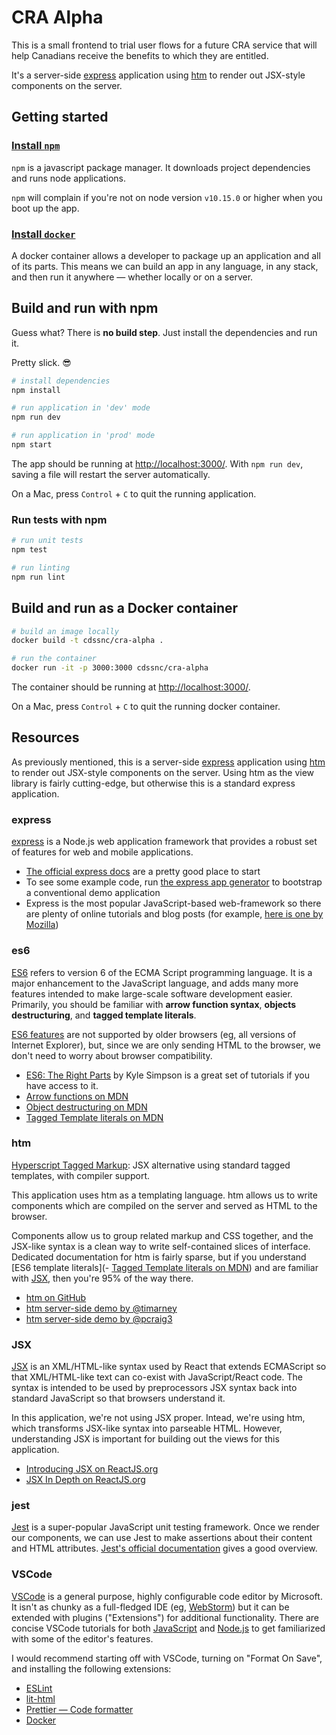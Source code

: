 # CRA Alpha

This is a small frontend to trial user flows for a future CRA service that will help Canadians receive the benefits to which they are entitled.

It's a server-side [express](https://expressjs.com/) application using [htm](https://github.com/developit/htm) to render out JSX-style components on the server.

## Getting started

### [Install `npm`](https://www.npmjs.com/get-npm)

`npm` is a javascript package manager. It downloads project dependencies and runs node applications.

`npm` will complain if you're not on node version `v10.15.0` or higher when you boot up the app.

### [Install `docker`](https://docs.docker.com/install/)

A docker container allows a developer to package up an application and all of its parts. This means we can build an app in any language, in any stack, and then run it anywhere — whether locally or on a server.

## Build and run with npm

Guess what? There is **no build step**. Just install the dependencies and run it.

Pretty slick. 😎

```bash
# install dependencies
npm install

# run application in 'dev' mode
npm run dev

# run application in 'prod' mode
npm start
```

The app should be running at [http://localhost:3000/](http://localhost:3000/). With `npm run dev`, saving a file will restart the server automatically.

On a Mac, press `Control` + `C` to quit the running application.

### Run tests with npm

```bash
# run unit tests
npm test

# run linting
npm run lint
```

## Build and run as a Docker container

```bash
# build an image locally
docker build -t cdssnc/cra-alpha .

# run the container
docker run -it -p 3000:3000 cdssnc/cra-alpha
```

The container should be running at [http://localhost:3000/](http://localhost:3000/).

On a Mac, press `Control` + `C` to quit the running docker container.

## Resources

As previously mentioned, this is a server-side [express](https://expressjs.com/) application using [htm](https://github.com/developit/htm) to render out JSX-style components on the server. Using htm as the view library is fairly cutting-edge, but otherwise this is a standard express application.

### express

[express](https://expressjs.com/) is a Node.js web application framework that provides a robust set of features for web and mobile applications.

- [The official express docs](https://expressjs.com/en/starter/installing.html) are a pretty good place to start
- To see some example code, run [the express app generator](https://expressjs.com/en/starter/generator.html) to bootstrap a conventional demo application
- Express is the most popular JavaScript-based web-framework so there are plenty of online tutorials and blog posts (for example, [here is one by Mozilla](https://developer.mozilla.org/en-US/docs/Learn/Server-side/Express_Nodejs))

### es6

[ES6](https://www.makeuseof.com/tag/es6-javascript-programmers-need-know/) refers to version 6 of the ECMA Script programming language. It is a major enhancement to the JavaScript language, and adds many more features intended to make large-scale software development easier. Primarily, you should be familiar with **arrow function syntax**, **objects destructuring**, and **tagged template literals**.

[ES6 features](https://caniuse.com/#search=es6) are not supported by older browsers (eg, all versions of Internet Explorer), but, since we are only sending HTML to the browser, we don't need to worry about browser compatibility.

- [ES6: The Right Parts](https://www.pluralsight.com/courses/es6-the-right-parts) by Kyle Simpson is a great set of tutorials if you have access to it.
- [Arrow functions on MDN](https://developer.mozilla.org/en-US/docs/Web/JavaScript/Reference/Functions/Arrow_functions)
- [Object destructuring on MDN](https://developer.mozilla.org/en-US/docs/Web/JavaScript/Reference/Operators/Destructuring_assignment)
- [Tagged Template literals on MDN](https://developer.mozilla.org/en-US/docs/Web/JavaScript/Reference/Template_literals)


### htm

[Hyperscript Tagged Markup](https://github.com/developit/htm): JSX alternative using standard tagged templates, with compiler support.

This application uses htm as a templating language. htm allows us to write components which are compiled on the server and served as HTML to the browser.

Components allow us to group related markup and CSS together, and the JSX-like syntax is a clean way to write self-contained slices of interface. Dedicated documentation for htm is fairly sparse, but if you understand [ES6 template literals](- [Tagged Template literals on MDN](https://developer.mozilla.org/en-US/docs/Web/JavaScript/Reference/Template_literals)) and are familiar with [JSX](https://reactjs.org/docs/introducing-jsx.html), then you're 95% of the way there.

- [htm on GitHub](https://github.com/developit/htm)
- [htm server-side demo by @timarney](https://github.com/timarney/htm-ssr-demo)
- [htm server-side demo by @pcraig3](https://github.com/pcraig3/az-htm)

### JSX

[JSX](https://www.reactenlightenment.com/react-jsx/5.1.html) is an XML/HTML-like syntax used by React that extends ECMAScript so that XML/HTML-like text can co-exist with JavaScript/React code. The syntax is intended to be used by preprocessors JSX syntax back into standard JavaScript so that browsers understand it.

In this application, we're not using JSX proper. Intead, we're using htm, which transforms JSX-like syntax into parseable HTML. However, understanding JSX is important for building out the views for this application.

- [Introducing JSX on ReactJS.org](https://reactjs.org/docs/introducing-jsx.html)
- [JSX In Depth on ReactJS.org](https://reactjs.org/docs/jsx-in-depth.html)

### jest

[Jest](https://jestjs.io/en/) is a super-popular JavaScript unit testing framework. Once we render our components, we can use Jest to make assertions about their content and HTML attributes. [Jest's official documentation](https://jestjs.io/docs/en/getting-started) gives a good overview.


### VSCode

[VSCode](https://code.visualstudio.com/) is a general purpose, highly configurable code editor by Microsoft. It isn't as chunky as a full-fledged IDE (eg, [WebStorm](https://www.jetbrains.com/webstorm/)) but it can be extended with plugins ("Extensions") for additional functionality. There are concise VSCode tutorials for both [JavaScript](https://code.visualstudio.com/docs/nodejs/working-with-javascript) and [Node.js](https://code.visualstudio.com/docs/nodejs/nodejs-tutorial) to get familiarized with some of the editor's features.

I would recommend starting off with VSCode, turning on "Format On Save", and installing the following extensions:

- [ESLint](https://marketplace.visualstudio.com/itemdetails?itemName=dbaeumer.vscode-eslint)
- [lit-html](https://marketplace.visualstudio.com/itemdetails?itemName=bierner.lit-html)
- [Prettier — Code formatter](https://marketplace.visualstudio.com/itemdetails?itemName=esbenp.prettier-vscode)
- [Docker](https://marketplace.visualstudio.com/itemdetails?itemName=PeterJausovec.vscode-docker)
